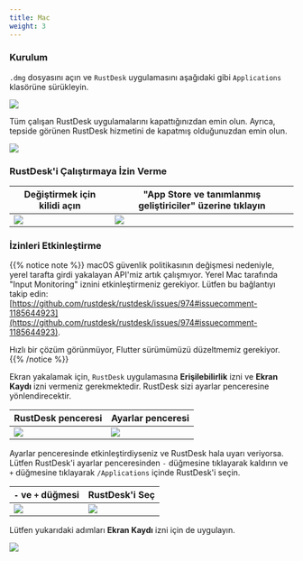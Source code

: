 ```yaml
---
title: Mac
weight: 3
---
```


### Kurulum

`.dmg` dosyasını açın ve `RustDesk` uygulamasını aşağıdaki gibi `Applications` klasörüne sürükleyin.

![](/docs/en/client/mac/images/dmg.png)

Tüm çalışan RustDesk uygulamalarını kapattığınızdan emin olun. Ayrıca, tepside görünen RustDesk hizmetini de kapatmış olduğunuzdan emin olun.

![](/docs/en/client/mac/images/tray.png)

### RustDesk'i Çalıştırmaya İzin Verme

| Değiştirmek için kilidi açın | "App Store ve tanımlanmış geliştiriciler" üzerine tıklayın |
| ---- | ---- |
| ![](/docs/en/client/mac/images/allow2.png) | ![](/docs/en/client/mac/images/allow.png) |

### İzinleri Etkinleştirme

{{% notice note %}}
macOS güvenlik politikasının değişmesi nedeniyle, yerel tarafta girdi yakalayan API'miz artık çalışmıyor.
Yerel Mac tarafında "Input Monitoring" iznini etkinleştirmeniz gerekiyor.
Lütfen bu bağlantıyı takip edin:
[https://github.com/rustdesk/rustdesk/issues/974#issuecomment-1185644923](https://github.com/rustdesk/rustdesk/issues/974#issuecomment-1185644923).

Hızlı bir çözüm görünmüyor, Flutter sürümümüzü düzeltmemiz gerekiyor.
{{% /notice %}}

Ekran yakalamak için, `RustDesk` uygulamasına **Erişilebilirlik** izni ve **Ekran Kaydı** izni vermeniz gerekmektedir. RustDesk sizi ayarlar penceresine yönlendirecektir.

| RustDesk penceresi | Ayarlar penceresi |
| ---- | ---- |
| ![](/docs/en/client/mac/images/acc.png) | ![](/docs/en/client/mac/images/acc3.png?v2) |

Ayarlar penceresinde etkinleştirdiyseniz ve RustDesk hala uyarı veriyorsa. Lütfen RustDesk'i ayarlar penceresinden `-` düğmesine tıklayarak kaldırın ve `+` düğmesine tıklayarak `/Applications` içinde RustDesk'i seçin.

| `-` ve `+` düğmesi | RustDesk'i Seç |
| ---- | ---- |
| ![](/docs/en/client/mac/images/acc2.png) | ![](/docs/en/client/mac/images/add.png?v2) |

Lütfen yukarıdaki adımları **Ekran Kaydı** izni için de uygulayın.

![](/docs/en/client/mac/images/screen.png?v2)
